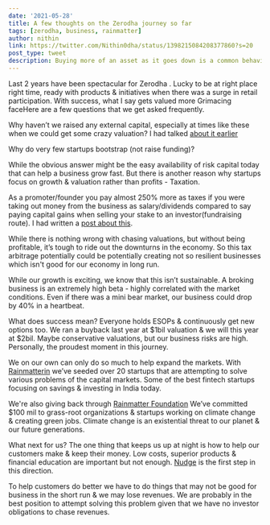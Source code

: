 ```yaml
---
date: '2021-05-28'
title: A few thoughts on the Zerodha journey so far
tags: [zerodha, business, rainmatter]
author: nithin
link: https://twitter.com/Nithin0dha/status/1398215084208377860?s=20
post_type: tweet
description: Buying more of an asset as it goes down is a common behaviour among retail investors....
---
```


Last 2 years have been spectacular for Zerodha . Lucky to be at right place right time, ready with products & initiatives when there was a surge in retail participation. With success, what I say gets valued more Grimacing faceHere are a few questions that we get asked frequently.

Why haven’t we raised any external capital, especially at times like these when we could get some crazy valuation? I had talked [about it earlier](https://nithinkamath.me/blog/stupidest-time-for-fintech-firms/)

Why do very few startups bootstrap (not raise funding)?
 
While the obvious answer might be the easy availability of risk capital today that can help a business grow fast. But there is another reason why startups focus on growth & valuation rather than profits - Taxation.

As a promoter/founder you pay almost 250% more as taxes if you were taking out money from the business as salary/dividends compared to say paying capital gains when selling your stake to an investor(fundraising route). I had written a [post about this](https://zerodha.com/z-connect/rainmatter/bootstrapping-vs-funding-a-tax-arbitrage).

While there is nothing wrong with chasing valuations, but without being profitable, it’s tough to ride out the downturns in the economy. So this tax arbitrage potentially could be potentially creating not so resilient businesses which isn't good for our economy in long run.

While our growth is exciting, we know that this isn’t sustainable. A broking business is an extremely high beta - highly correlated with the market conditions. Even if there was a mini bear market, our business could drop by 40% in a heartbeat. 

What does success mean? Everyone holds ESOPs & continuously get new options too. We ran a buyback last year at $1bil valuation & we will this year at $2bil. Maybe conservative valuations, but our business risks are high. Personally, the proudest moment in this journey. 

We on our own can only do so much to help expand the markets. With [Rainmatterin](rainmatter.com) we’ve seeded over 20 startups that are attempting to solve various problems of the capital markets. Some of the best fintech startups focusing on savings & investing in India today.

We're also giving back through [Rainmatter Foundation](https://rainmatter.org) We’ve committed $100 mil to grass-root organizations & startups working on climate change & creating green jobs. Climate change is an existential threat to our planet & our future generations.

What next for us? The one thing that keeps us up at night is how to help our customers make & keep their money. Low costs, superior products & financial education are important but not enough. [Nudge](https://twitter.com/Nithin0dha/status/1320764977150480384?s=20) is the first step in this direction.

To help customers do better we have to do things that may not be good for business in the short run & we may lose revenues. We are probably in the best position to attempt solving this problem given that we have no investor obligations to chase revenues.
